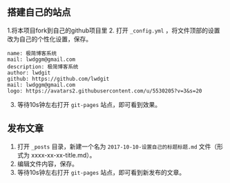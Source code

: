 ## 搭建自己的站点

1.将本项目fork到自己的github项目里
2. 打开 `_config.yml` ，将文件顶部的设置改为自己的个性化设置，保存。

 
```
name: 极简博客系统
mail: lwdggm@gmail.com
description: 极简博客系统
author: lwdgit
github: https://github.com/lwdgit
mail: lwdggm@gmail.com
logo: https://avatars2.githubusercontent.com/u/5530205?v=3&s=20
```

3. 等待10s钟左右打开 `git-pages` 站点，即可看到效果。

## 发布文章

1. 打开 `_posts` 目录，新建一个名为  `2017-10-10-设置自己的标题标题.md` 文件（形式为 xxxx-xx-xx-title.md）。
2. 编辑文件内容，保存。
3. 等待10s钟左右打开 `git-pages` 站点，即可看到新发布的文章。